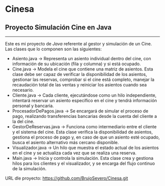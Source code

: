 # Cinesa
## Proyecto Simulación Cine en Java
---
Este es mi proyecto de *Java* referente al gestor y simulación de un Cine. Las clases que lo componen son las siguientes:
  
<ul>
	<li>Asiento.java -> Representa un asiento individual dentro del cine, con información de su ubicación (fila y
columna) y si está ocupado.</li>
	<li>Cine.java -> Modela el cine que contiene una matriz de asientos. Esta clase debe ser capaz de verificar la
disponibilidad de los asientos, gestionar las reservas, comprobar si el cine está completo, manejar la
recaudación total de las ventas y reiniciar los asientos cuando sea necesario.</li>
	<li>Cliente.java -> Cada cliente, ejecutándose como un hilo independiente, intentará reservar un asiento
específico en el cine y tendrá información personal y bancaria.</li>
	<li>ProcesadorDePagos.java -> Se encargará de simular el proceso de pago, realizando transferencias
bancarias desde la cuenta del cliente a la del cine.</li>
	<li>GestorDeReservas.java -> Funciona como intermediario entre el cliente y el sistema del cine. Esta clase
verifica la disponibilidad de asientos, gestiona el proceso de pago y, en caso de que un asiento esté
ocupado, busca el asiento alternativo más cercano disponible.</li>
  <li>Visualizador.java -> Un hilo que muestra el estado actual de los asientos en el cine y se actualiza cada
vez que se realiza una reserva.</li>
  <li>Main.java -> Inicia y controla la simulación. Esta clase crea y gestiona hilos para los clientes y el
visualizador, y se encarga del flujo continuo de la simulación.</li>
</ul>

URL dle proyecto: https://github.com/BrujoSevero/Cinesa.git
